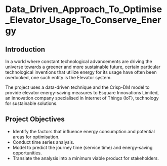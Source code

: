 # Data_Driven_Approach_To_Optimise_Elevator_Usage_To_Conserve_Energy

## Introduction 
In a world where constant technological advancements are driving the universe towards a greener and more sustainable future, certain particular technological inventions that utilize energy for its usage have often been overlooked, one such entity is the Elevator system.

The project uses a data-driven technique and the Crisp-DM model to provide elevator energy-saving measures to Esquare Innovations Limited, an innovation company specialised in Internet of Things (IoT), technology for sustainable solutions.

## Project Objectives
- Identify the factors that influence energy consumption and potential areas for optimisation.
- Conduct time series analysis.
- Model to predict the journey time (service time) and energy-saving opportunities.
- Translate the analysis into a minimum viable product for stakeholders.

